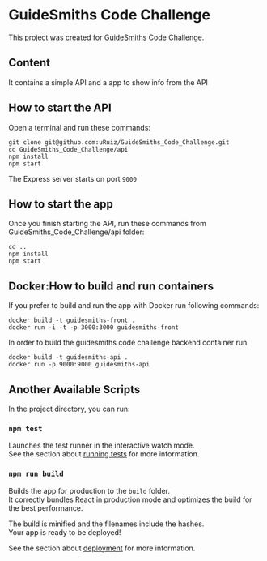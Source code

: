 # GuideSmiths Code Challenge

This project was created for  [GuideSmiths](https://www.guidesmiths.com/) Code Challenge.

## Content

It contains a simple API and a app to show info from the API

## How to start the API

Open a terminal and run these commands: 
```
git clone git@github.com:uRuiz/GuideSmiths_Code_Challenge.git
cd GuideSmiths_Code_Challenge/api
npm install
npm start
```
The Express server starts on port `9000`

## How to start the app

Once you finish starting the API, run these commands from GuideSmiths_Code_Challenge/api folder:
```
cd ..
npm install
npm start
```

## Docker:How to build and run  containers

If you prefer to build and run the app with Docker run following commands:
```
docker build -t guidesmiths-front .
docker run -i -t -p 3000:3000 guidesmiths-front
```
In order to build the guidesmiths code challenge backend container run
```
docker build -t guidesmiths-api .
docker run -p 9000:9000 guidesmiths-api
```

## Another Available Scripts

In the project directory, you can run:

### `npm test`

Launches the test runner in the interactive watch mode.<br />
See the section about [running tests](https://facebook.github.io/create-react-app/docs/running-tests) for more information.

### `npm run build`

Builds the app for production to the `build` folder.<br />
It correctly bundles React in production mode and optimizes the build for the best performance.

The build is minified and the filenames include the hashes.<br />
Your app is ready to be deployed!

See the section about [deployment](https://facebook.github.io/create-react-app/docs/deployment) for more information.
